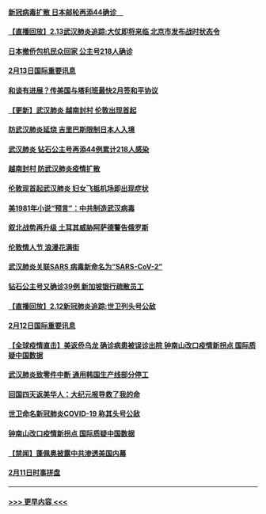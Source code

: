 #### [新冠病毒扩散 日本邮轮再添44确诊　](../pages/prog202/a102776518.md?t=02140511) 
#### [【直播回放】2.13武汉肺炎追踪:大仗即将来临 北京市发布战时状态令](../pages/prog202/a102776399.md?t=02140511) 
#### [日本撤侨包机民众回家 公主号218人确诊](../pages/prog202/a102776346.md?t=02140511) 
#### [2月13日国际重要讯息](../pages/prog202/a102776339.md?t=02140511) 
#### [和谈有进展？传美国与塔利班最快2月签和平协议](../pages/prog202/a102776291.md?t=02140511) 
#### [【更新】武汉肺炎 越南封村 伦敦出现首起](../pages/prog202/a102770740.md?t=02140511) 
#### [防武汉肺炎延烧 吉里巴斯限制日本人入境](../pages/prog202/a102776276.md?t=02140511) 
#### [武汉肺炎 钻石公主号再添44例累计218人感染](../pages/prog202/a102776089.md?t=02140511) 
#### [越南封村 防武汉肺炎疫情扩散](../pages/prog202/a102776214.md?t=02140511) 
#### [伦敦现首起武汉肺炎 妇女飞抵机场即出现症状](../pages/prog202/a102776031.md?t=02140511) 
#### [美1981年小说“预言”：中共制造武汉病毒](../pages/prog202/a102775980.md?t=02140511) 
#### [叙北战势再升级 土耳其威胁阿萨德警告俄罗斯](../pages/prog202/a102775904.md?t=02140511) 
#### [伦敦情人节 浪漫花满街](../pages/prog202/a102775786.md?t=02140511) 
#### [武汉肺炎关联SARS 病毒新命名为“SARS-CoV-2”](../pages/prog202/a102775719.md?t=02140511) 
#### [钻石公主号又确诊39例 新加坡银行疏散员工](../pages/prog202/a102775691.md?t=02140511) 
#### [【直播回放】2.12新冠肺炎追踪:世卫列头号公敌](../pages/prog202/a102775541.md?t=02140511) 
#### [2月12日国际重要讯息](../pages/prog202/a102775437.md?t=02140511) 
#### [【全球疫情直击】美返侨乌龙 确诊病患被误诊出院 钟南山改口疫情新拐点 国际质疑中国数据](../pages/prog202/a102775378.md?t=02140511) 
#### [武汉肺炎致零件中断 通用韩国生产线部分停工](../pages/prog202/a102775365.md?t=02140511) 
#### [回国四天返美华人：大纪元报导救了我的命](../pages/prog202/a102775342.md?t=02140511) 
#### [世卫命名新冠肺炎COVID-19 称其头号公敌](../pages/prog202/a102775196.md?t=02140511) 
#### [钟南山改口疫情新拐点 国际质疑中国数据](../pages/prog202/a102775178.md?t=02140511) 
#### [【禁闻】蓬佩奥披露中共渗透美国内幕](../pages/prog202/a102775129.md?t=02140511) 
#### [2月11日时事拼盘](../pages/prog202/a102775140.md?t=02140511) 

----
#### [ >>> 更早内容 <<< ](../indexes/prog202-earlier.md)
